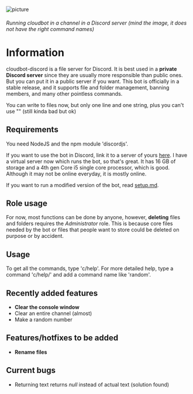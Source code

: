 #
![picture](https://ajskateboarder.github.io/assets/screenshot1.jpg)

###### Running cloudbot in a channel in a Discord server (mind the image, it does not have the right command names)
#
# Information

cloudbot-discord is a file server for Discord. It is best used in a __private Discord server__ since they are usually more responsible than public ones. But you can put it in a public server if you want. This bot is officially in a stable release, and it supports file and folder management, banning members, and many other pointless commands.

You can write to files now, but only one line and one string, plus you can't use "" (still kinda bad but ok)

## Requirements

You need NodeJS and the npm module 'discordjs'.

If you want to use the bot in Discord, link it to a server of yours [here](https://discord.com/api/oauth2/authorize?client_id=835841382882738216&scope=bot&permissions=68608). I have a virtual server now which runs the bot, so that's great. It has 16 GB of storage and a 4th gen Core i5 single core processor, which is good. Although it may not be online everyday, it is mostly online.

If you want to run a modified version of the bot, read [setup.md](https://github.com/themysticsavages/cloudbot-discord/blob/main/setup.md).

## Role usage

For now, most functions can be done by anyone, however, __deleting__ files and folders requires the *Administrator* role. This is because core files needed by the bot or files that people want to store could be deleted on purpose or by accident.

## Usage

To get all the commands, type 'c/help'. For more detailed help, type a command 'c/help/' and add a command name like 'random'.

## Recently added features

- __Clear the console window__
- Clear an entire channel (almost)
- Make a random number

## Features/hotfixes to be added

- __Rename files__

## Current bugs

- Returning text returns *null* instead of actual text (solution found)
